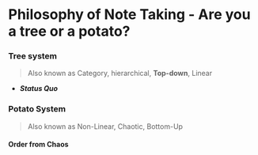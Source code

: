 # Philosophy of Note Taking - Are you a tree or a potato?


### Tree system

> Also known as Category, hierarchical, **Top-down**, Linear

- ***Status Quo***

### Potato System 

> Also known as Non-Linear, Chaotic, Bottom-Up

#### Order from Chaos



